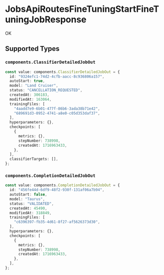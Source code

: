 # JobsApiRoutesFineTuningStartFineTuningJobResponse

OK


## Supported Types

### `components.ClassifierDetailedJobOut`

```typescript
const value: components.ClassifierDetailedJobOut = {
  id: "9324efc1-74d2-4cfb-aacc-8c936806a157",
  autoStart: true,
  model: "Land Cruiser",
  status: "CANCELLATION_REQUESTED",
  createdAt: 306183,
  modifiedAt: 163064,
  trainingFiles: [
    "4aadd7e9-6b01-477f-86b6-3ada38b71e42",
    "689691d3-0952-4741-a8e0-c05d353daf37",
  ],
  hyperparameters: {},
  checkpoints: [
    {
      metrics: {},
      stepNumber: 738998,
      createdAt: 1716963433,
    },
  ],
  classifierTargets: [],
};
```

### `components.CompletionDetailedJobOut`

```typescript
const value: components.CompletionDetailedJobOut = {
  id: "456fe44d-6df9-48f2-930f-131af06a7b94",
  autoStart: false,
  model: "Taurus",
  status: "VALIDATED",
  createdAt: 45490,
  modifiedAt: 318849,
  trainingFiles: [
    "c6396397-fb35-4d61-8f27-af5626373d30",
  ],
  hyperparameters: {},
  checkpoints: [
    {
      metrics: {},
      stepNumber: 738998,
      createdAt: 1716963433,
    },
  ],
};
```

